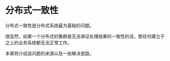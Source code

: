 # 分布式一致性
分布式一致性是分布式系统最为基础的问题。

很显然，如果一个分布式的集群是无法保证处理结果的一致性的话，那任何建立于之上的业务系统都无法正常工作。

本章将介绍该问题的来源以及一些解决思路。